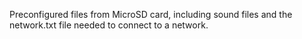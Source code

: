 Preconfigured files from MicroSD card, including sound files and the network.txt file needed to connect to a network.

